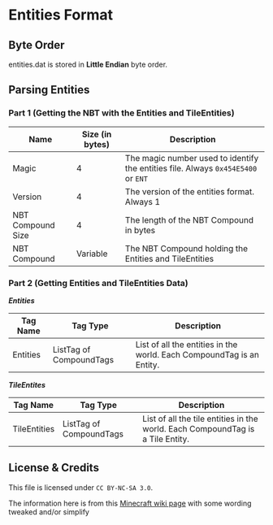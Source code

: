 # Entities Format

## Byte Order

entities.dat is stored in **Little Endian** byte order.

## Parsing Entities

### Part 1 (Getting the NBT with the Entities and TileEntities)

| Name | Size (in bytes) | Description |
|------|-----------------|-------------|
| Magic | 4 | The magic number used to identify the entities file. Always `0x454E5400` or `ENT` |
| Version | 4 | The version of the entities format. Always 1 |
| NBT Compound Size | 4 | The length of the NBT Compound in bytes |
| NBT Compound | Variable | The NBT Compound holding the Entities and TileEntities |

### Part 2 (Getting Entities and TileEntities Data)

***Entities***

| Tag Name | Tag Type | Description |
|------|----------|-------------|
| Entities | ListTag of CompoundTags | List of all the entities in the world. Each CompoundTag is an Entity. |

***TileEntites***

| Tag Name | Tag Type | Description |
|------|----------|-------------|
| TileEntities | ListTag of CompoundTags | List of all the tile entities in the world. Each CompoundTag is a Tile Entity. |

## License & Credits

This file is licensed under `CC BY-NC-SA 3.0`.

The information here is from this [Minecraft wiki page](https://minecraft.wiki/w/Bedrock_Edition_level_format/History#entities.dat) with some wording tweaked and/or simplify
